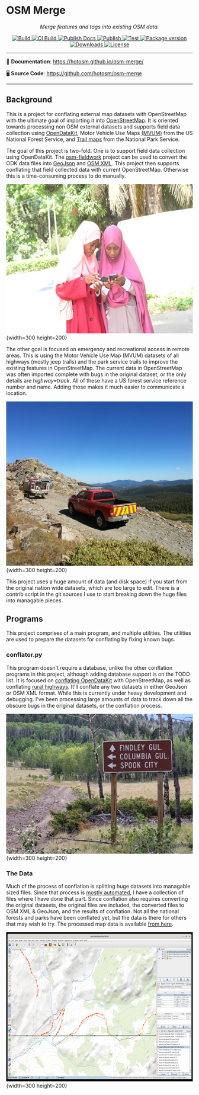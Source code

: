 # OSM Merge

<!-- markdownlint-disable -->
<p align="center">
  <em>Merge features and tags into existing OSM data.</em>
</p>
<p align="center">
  <a href="https://github.com/hotosm/osm-merge/actions/workflows/build.yml" target="_blank">
      <img src="https://github.com/hotosm/osm-merge/actions/workflows/build.yml/badge.svg" alt="Build">
  </a>
  <a href="https://github.com/hotosm/osm-merge/actions/workflows/build-ci.yml" target="_blank">
      <img src="https://github.com/hotosm/osm-merge/actions/workflows/build-ci.yml/badge.svg" alt="CI Build">
  </a>
  <a href="https://github.com/hotosm/osm-merge/actions/workflows/docs.yml" target="_blank">
      <img src="https://github.com/hotosm/osm-merge/actions/workflows/docs.yml/badge.svg" alt="Publish Docs">
  </a>
  <a href="https://github.com/hotosm/osm-merge/actions/workflows/publish.yml" target="_blank">
      <img src="https://github.com/hotosm/osm-merge/actions/workflows/publish.yml/badge.svg" alt="Publish">
  </a>
  <a href="https://github.com/hotosm/osm-merge/actions/workflows/pytest.yml" target="_blank">
      <img src="https://github.com/hotosm/osm-merge/actions/workflows/pytest.yml/badge.svg" alt="Test">
  </a>
  <a href="https://pypi.org/project/osm_merge" target="_blank">
      <img src="https://img.shields.io/pypi/v/osm_merge?color=%2334D058&label=pypi%20package" alt="Package version">
  </a>
  <a href="https://pypistats.org/packages/osm_merge" target="_blank">
      <img src="https://img.shields.io/pypi/dm/osm_merge.svg" alt="Downloads">
  </a>
  <a href="https://github.com/hotosm/osm-merge/blob/main/LICENSE.md" target="_blank">
      <img src="https://img.shields.io/github/license/hotosm/osm-merge.svg" alt="License">
  </a>
</p>

---

📖 **Documentation**: <a href="https://hotosm.github.io/osm-merge/" target="_blank">https://hotosm.github.io/osm-merge/</a>

🖥️ **Source Code**: <a href="https://github.com/hotosm/osm-merge" target="_blank">https://github.com/hotosm/osm-merge</a>

---

<!-- markdownlint-enable -->

## Background

This is a project for conflating external map datasets with
OpenStreetMap with the ultimate goal of importing it into
[OpenStreetMap](https://www.openstreetmap.org). It
is oriented towards processing non OSM external datasets and supports
field data collection using
[OpenDataKit](https://opendatakit.org/software/), Motor Vehicle Use
Maps
[(MVUM)](https://data.fs.usda.gov/geodata/edw/edw_resources/shp/S_USA.Road_MVUM.zip)
from the US National Forest Service,
and [Trail
maps](https://data.fs.usda.gov/geodata/edw/edw_resources/shp/S_USA.TrailNFS_Publish.zip)
from the National Park Service.

The goal of this project is two-fold. One is to support field data
collection using OpenDataKit. The
[osm-fieldwork](https://hotosm.github.io/osm-fieldwork/) project can
be used to convert the ODK data files into
[GeoJson](https://geojson.org/) and [OSM
XML](https://wiki.openstreetmap.org/wiki/OSM_XML). This
project then supports conflating that field collected data with
current OpenStreetMap. Otherwise this is a time-consuming process to
do manually.

![Women field mapping](https://github.com/hotosm/osm-merge/blob/main/docs/assets/small-zanzibar.jpg){width=300 height=200}

The other goal is focused on emergency and recreational access in
remote areas. This is using the Motor Vehicle Use Map (MVUM) datasets
of all highways (mostly jeep trails) and the park service trails to
improve the existing features in OpenStreetMap.  The current data in
OpenStreetMap was often imported complete with bugs in the original
dataset, or the only details are *highway=track*. All of these have a
US forest service reference number and name. Adding those makes it
much easier to communicate a location.

![Way up Rollins Pass](assets/small-rollinspass.png){width=300 height=200}


This project uses a huge amount of data (and disk space) if you start
from the original nation wide datasets, which are too large to
edit. There is a contrib script in the git sources I use to start
breaking down the huge files into managable pieces.

## Programs

This project comprises of a main program, and multiple utilities. The
utilities are used to prepare the datasets for conflating by fixing
known bugs.

### conflator.py

This program doesn't require a database, unlike the other conflation
programs in this project, although adding database support is on the
TODO list. It is focused on [conflating OpenDataKit](odkconflation.md)
with OpenStreetMap, as well as conflating [rural
highways](highways.md). It'll conflate any two datasets in either
GeoJson or OSM XML format. While this is currently under heavy
development and debugging. I've been processing large amounts of data
to track down all the obscure bugs in the original datasets, or the
conflation process.

![MVUM Signs](assets/20210913_113539.jpg){width=300 height=200}

### The Data

Much of the process of conflation is splitting huge datasets into
managable sized files. Since that process is [mostly
automated](https://github.com/hotosm/osm-merge/tree/main/contrib), I
have a collection of files where I have done that part. Since
conflation also requires converting the original datasets, the
original files are included, the converted files to OSM XML & GeoJson,
and the results of conflation. Not all the national forests and parks
have been conflated yet, but the data is there for others that may
wish to try. The processed map data is available [from
here](http://5.78.72.214/fieldmapper/).

![Skipped highway segments](assets/skippedsegments.png){width=300 height=200}

